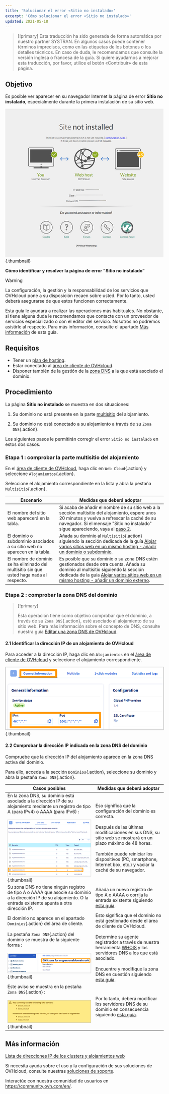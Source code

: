 ```yaml
---
title: 'Solucionar el error «Sitio no instalado»'
excerpt: 'Cómo solucionar el error «Sitio no instalado»'
updated: 2021-05-18
---
```


> [!primary]
> Esta traducción ha sido generada de forma automática por nuestro partner SYSTRAN. En algunos casos puede contener términos imprecisos, como en las etiquetas de los botones o los detalles técnicos. En caso de duda, le recomendamos que consulte la versión inglesa o francesa de la guía. Si quiere ayudarnos a mejorar esta traducción, por favor, utilice el botón «Contribuir» de esta página.
>


## Objetivo

Es posible ver aparecer en su navegador Internet la página de error **Sitio no instalado**, especialmente durante la primera instalación de su sitio web.

![site-not-installed](images/site-not-installed2021.png){.thumbnail}

**Cómo identificar y resolver la página de error "Sitio no instalado"**

> [!warning]
> La configuración, la gestión y la responsabilidad de los servicios que OVHcloud pone a su disposición recaen sobre usted. Por lo tanto, usted deberá asegurarse de que estos funcionen correctamente.
>
> Esta guía le ayudará a realizar las operaciones más habituales. No obstante, si tiene alguna duda le recomendamos que contacte con un proveedor de servicios especializado o con el editor del servicio. Nosotros no podremos asistirle al respecto. Para más información, consulte el apartado [Más información](#gofurther) de esta guía.

## Requisitos

- Tener un [plan de hosting](https://www.ovhcloud.com/es-es/web-hosting/).
- Estar conectado al [área de cliente de OVHcloud](https://www.ovh.com/auth/?action=gotomanager&from=https://www.ovh.es/&ovhSubsidiary=es).
- Disponer también de la gestión de la [zona DNS](/pages/web_cloud/domains/dns_zone_edit) a la que está asociado el dominio.

## Procedimiento

La página **Sitio no instalado** se muestra en dos situaciones:

1. Su dominio no está presente en la parte [multisitio](/pages/web_cloud/web_hosting/multisites_configure_multisite#1-acceder-a-la-gestion-del-multisitio) del alojamiento.

2. Su dominio no está conectado a su alojamiento a través de su `Zona DNS`{.action}.

Los siguientes pasos le permitirán corregir el error `Sitio no instalado` en estos dos casos.

### Etapa 1 : comprobar la parte multisitio del alojamiento

En el [área de cliente de OVHcloud](https://www.ovh.com/auth/?action=gotomanager&from=https://www.ovh.es/&ovhSubsidiary=es), haga clic en `Web Cloud`{.action} y seleccione `Alojamientos`{.action}.

Seleccione el alojamiento correspondiente en la lista y abra la pestaña `Multisitio`{.action}.

|Escenario|Medidas que deberá adoptar|
|---|---|
|El nombre del sitio web aparecerá en la tabla.|Si acaba de añadir el nombre de su sitio web a la sección multisitio del alojamiento, espere unos 20 minutos y vuelva a refrescar la caché de su navegador. Si el mensaje "Sitio no instalado" sigue apareciendo, vaya al [paso 2](#checkdomainlink).|
|El dominio o subdominio asociados a su sitio web no aparecen en la tabla.|Añada su dominio al `Multisitio`{.action} siguiendo la sección dedicada de la guía [Alojar varios sitios web en un mismo hosting - añadir un dominio o subdominio](/pages/web_cloud/web_hosting/multisites_configure_multisite#2-anadir-un-dominio-o-subdominio).|
|El nombre de dominio se ha eliminado del multisitio sin que usted haga nada al respecto.|Es posible que su dominio o su zona DNS estén gestionados desde otra cuenta. Añada su dominio al multisitio siguiendo la sección dedicada de la guía [Alojar varios sitios web en un mismo hosting - añadir un dominio externo](/pages/web_cloud/web_hosting/multisites_configure_multisite#22-anadir-un-dominio-externo).|

### Etapa 2 : comprobar la zona DNS del dominio <a name="checkdomainlink"></a>

> [!primary]
>
> Esta operación tiene como objetivo comprobar que el dominio, a través de su `Zona DNS`{.action}, esté asociado al alojamiento de su sitio web.
> Para más información sobre el concepto de DNS, consulte nuestra guía [Editar una zona DNS de OVHcloud](/pages/web_cloud/domains/dns_zone_edit#entender-el-concepto-de-dns).

#### 2\.1 Identificar la dirección IP de un alojamiento de OVHcloud

Para acceder a la dirección IP, haga clic en `Alojamientos` en el [área de cliente de OVHcloud](https://www.ovh.com/auth/?action=gotomanager&from=https://www.ovh.es/&ovhSubsidiary=es) y seleccione el alojamiento correspondiente.

![hosting-general-informacion](images/hosting-general-informations.png){.thumbnail}

#### 2\.2 Comprobar la dirección IP indicada en la zona DNS del dominio

Compruebe que la dirección IP del alojamiento aparece en la zona DNS activa del dominio.

Para ello, acceda a la sección `Dominios`{.action}, seleccione su dominio y abra la pestaña `Zona DNS`{.action}.

|Casos posibles|Medidas que deberá adoptar|
|---|---|
|En la zona DNS, su dominio está asociado a la dirección IP de su alojamiento mediante un registro de tipo A (para IPv4) o AAAA (para IPv6) :<br><br>![zonaDNS_IP2](images/zonedns_ip2.png){.thumbnail}|Eso significa que la configuración del dominio es correcta.<br><br>Después de las últimas modificaciones en sus DNS, su sitio web se mostrará en un plazo máximo de 48 horas.<br><br>También puede reiniciar los dispositivos (PC, smartphone, Internet box, etc.) y vaciar la caché de su navegador.|
|Su zona DNS no tiene ningún registro de tipo A o AAAA que asocie su dominio a la dirección IP de su alojamiento. O la entrada existente apunta a otra dirección IP.|Añada un nuevo registro de tipo A o AAAA o corrija la entrada existente siguiendo [esta guía](/pages/web_cloud/domains/dns_zone_edit).|
|El dominio no aparece en el apartado `Dominios`{.action} del área de cliente.<br><br>La pestaña `Zona DNS`{.action} del dominio se muestra de la siguiente forma :<br><br>![zonedns_ndd_pas_en_lec2](images/zonedns_ndd_pas_sur_lec2.png){.thumbnail}|Esto significa que el dominio no está gestionado desde el área de cliente de OVHcloud.<br><br>Determine su agente registrador a través de nuestra herramienta [WHOIS](https://www.ovh.es/soporte/herramientas/check_whois.pl) y los servidores DNS a los que está asociado.<br><br>Encuentre y modifique la zona DNS en cuestión siguiendo [esta guía](/pages/web_cloud/web_hosting/multisites_configure_multisite#22-anadir-un-dominio-externo).|
|Este aviso se muestra en la pestaña `Zona DNS`{.action} :<br><br>![aviso_zonedns_pas_en_srv_dns](images/avertissement_zonedns_pas_sur_srv_dns.png){.thumbnail}|Por lo tanto, deberá modificar los servidores DNS de su dominio en consecuencia siguiendo [esta guía](/pages/web_cloud/domains/dns_server_general_information).|

## Más información <a name="gofurther"></a>

[Lista de direcciones IP de los clusters y alojamientos web](/pages/web_cloud/web_hosting/clusters_and_shared_hosting_IP)

Si necesita ayuda sobre el uso y la configuración de sus soluciones de OVHcloud, consulte nuestras [soluciones de soporte](https://www.ovhcloud.com/es-es/support-levels/).

Interactúe con nuestra comunidad de usuarios en <https://community.ovh.com/en/>.
